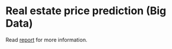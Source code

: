 # Real estate price prediction (Big Data)
Read [report](https://github.com/Nagim123/bigdata-final-project-iu-2024/blob/main/BigDataFinalProjectReport.pdf) for more information.

